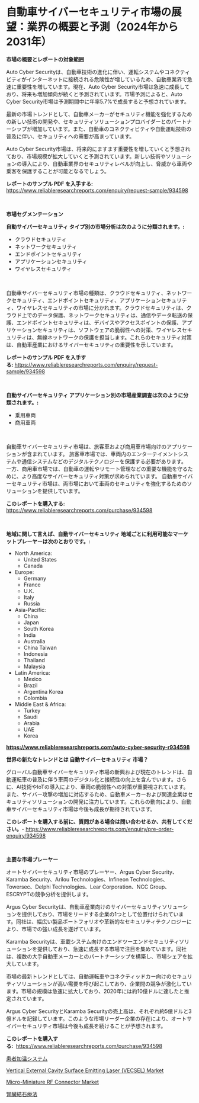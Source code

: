 <p><h1>自動車サイバーセキュリティ市場の展望：業界の概要と予測（2024年から2031年）</h1></p><p><strong>市場の概要とレポートの対象範囲</strong></p>
<p><p>Auto Cyber Securityは、自動車技術の進化に伴い、運転システムやコネクティビティがインターネットに接続される危険性が増しているため、自動車業界で急速に重要性を増しています。現在、Auto Cyber Security市場は急速に成長しており、将来も増加傾向が続くと予測されています。市場予測によると、Auto Cyber Security市場は予測期間中に年率5.7%で成長すると予想されています。</p><p>最新の市場トレンドとして、自動車メーカーがセキュリティ機能を強化するための新しい技術の開発や、セキュリティソリューションプロバイダーとのパートナーシップが増加しています。また、自動車のコネクティビティや自動運転技術の普及に伴い、セキュリティへの需要が高まっています。</p><p>Auto Cyber Security市場は、将来的にますます重要性を増していくと予想されており、市場規模が拡大していくと予測されています。新しい技術やソリューションの導入により、自動車業界のセキュリティレベルが向上し、脅威から車両や乗客を保護することが可能となるでしょう。</p></p>
<p><strong>レポートのサンプル PDF を入手する:</strong> <a href="https://www.reliableresearchreports.com/enquiry/request-sample/934598">https://www.reliableresearchreports.com/enquiry/request-sample/934598</a></p>
<p>&nbsp;</p>
<p><strong>市場セグメンテーション</strong></p>
<p><strong>自動サイバーセキュリティ タイプ別の市場分析は次のように分類されます。:</strong></p>
<p><ul><li>クラウドセキュリティ</li><li>ネットワークセキュリティ</li><li>エンドポイントセキュリティ</li><li>アプリケーションセキュリティ</li><li>ワイヤレスセキュリティ</li></ul></p>
<p>&nbsp;</p>
<p><p>自動車サイバーセキュリティ市場の種類は、クラウドセキュリティ、ネットワークセキュリティ、エンドポイントセキュリティ、アプリケーションセキュリティ、ワイヤレスセキュリティの市場に分かれます。クラウドセキュリティは、クラウド上でのデータ保護、ネットワークセキュリティは、通信やデータ転送の保護、エンドポイントセキュリティは、デバイスやアクセスポイントの保護、アプリケーションセキュリティは、ソフトウェアの脆弱性への対策、ワイヤレスセキュリティは、無線ネットワークの保護を担当します。これらのセキュリティ対策は、自動車産業におけるサイバーセキュリティの重要性を示しています。</p></p>
<p><strong>レポートのサンプル PDF を入手する:</strong>&nbsp;<a href="https://www.reliableresearchreports.com/enquiry/request-sample/934598">https://www.reliableresearchreports.com/enquiry/request-sample/934598</a></p>
<p>&nbsp;</p>
<p><strong> 自動サイバーセキュリティ アプリケーション別の市場産業調査は次のように分類されます。:</strong></p>
<p><ul><li>乗用車両</li><li>商用車両</li></ul></p>
<p>&nbsp;</p>
<p><p>自動車サイバーセキュリティ市場は、旅客車および商用車市場向けのアプリケーションが含まれています。 旅客車市場では、車両内のエンターテイメントシステムや通信システムなどのデジタルテクノロジーを保護する必要があります。 一方、商用車市場では、自動車の運転やリモート管理などの重要な機能を守るために、より高度なサイバーセキュリティ対策が求められています。 自動車サイバーセキュリティ市場は、両市場において車両のセキュリティを強化するためのソリューションを提供しています。</p></p>
<p><strong>このレポートを購入する:</strong>&nbsp; <a href="https://www.reliableresearchreports.com/purchase/934598">https://www.reliableresearchreports.com/purchase/934598</a></p>
<p>&nbsp;</p>
<p><strong>地域に関して言えば、自動サイバーセキュリティ 地域ごとに利用可能なマーケットプレーヤーは次のとおりです。:</strong></p>
<p><ul>
    <li>
        North America:
        <ul>
            <li>United States</li>
            <li>Canada</li>
        </ul>
    </li>
    <li>
        Europe:
        <ul>
            <li>Germany</li>
            <li>France</li>
            <li>U.K.</li>
            <li>Italy</li>
            <li>Russia</li>
        </ul>
    </li>
    <li>
        Asia-Pacific:
        <ul>
            <li>China</li>
            <li>Japan</li>
            <li>South Korea</li>
            <li>India</li>
            <li>Australia</li>
            <li>China Taiwan</li>
            <li>Indonesia</li>
            <li>Thailand</li>
            <li>Malaysia</li>
        </ul>
    </li>
    <li>
        Latin America:
        <ul>
            <li>Mexico</li>
            <li>Brazil</li>
            <li>Argentina Korea</li>
            <li>Colombia</li>
        </ul>
    </li>
    <li>
        Middle East & Africa:
        <ul>
            <li>Turkey</li>
            <li>Saudi</li>
            <li>Arabia</li>
            <li>UAE</li>
            <li>Korea</li>
        </ul>
    </li>
    </ul></p>
<p><strong><a href="https://www.reliableresearchreports.com/auto-cyber-security-r934598">https://www.reliableresearchreports.com/auto-cyber-security-r934598</a></strong>&nbsp;</p>
<p><strong>世界の新たなトレンドとは 自動サイバーセキュリティ 市場？</strong></p>
<p><p>グローバル自動車サイバーセキュリティ市場の新興および現在のトレンドは、自動運転車の普及に伴う車両のデジタル化と接続性の向上を含んでいます。さらに、AI技術やIoTの導入により、車両の脆弱性への対策が重要視されています。また、サイバー攻撃の増加に対応するため、自動車メーカーおよび関連企業はセキュリティソリューションの開発に注力しています。これらの動向により、自動車サイバーセキュリティ市場は今後も成長が期待されています。</p></p>
<p><strong>このレポートを購入する前に、質問がある場合は問い合わせるか、共有してください。</strong>- <a href="https://www.reliableresearchreports.com/enquiry/pre-order-enquiry/934598">https://www.reliableresearchreports.com/enquiry/pre-order-enquiry/934598</a></p>
<p>&nbsp;</p>
<p><strong>主要な市場プレーヤー</strong></p>
<p><p>オートサイバーセキュリティ市場のプレーヤー、Argus Cyber Security、Karamba Security、Arilou Technologies、Infineon Technologies、Towersec、Delphi Technologies、Lear Corporation、NCC Group、ESCRYPTの競争分析を提供します。</p><p>Argus Cyber Securityは、自動車産業向けのサイバーセキュリティソリューションを提供しており、市場をリードする企業の1つとして位置付けられています。同社は、幅広い製品ポートフォリオや革新的なセキュリティテクノロジーにより、市場での強い成長を遂げています。</p><p>Karamba Securityは、車載システム向けのエンドツーエンドセキュリティソリューションを提供しており、急速に成長する市場で注目を集めています。同社は、複数の大手自動車メーカーとのパートナーシップを構築し、市場シェアを拡大しています。</p><p>市場の最新トレンドとしては、自動運転車やコネクティッドカー向けのセキュリティソリューションが高い需要を呼び起こしており、企業間の競争が激化しています。市場の規模は急速に拡大しており、2020年には約10億ドルに達したと推定されています。</p><p>Argus Cyber SecurityとKaramba Securityの売上高は、それぞれ約5億ドルと3億ドルを記録しています。このような市場リーダー企業の存在により、オートサイバーセキュリティ市場は今後も成長を続けることが予想されます。</p></p>
<p><strong>このレポートを購入する:</strong>&nbsp;&nbsp;<a href="https://www.reliableresearchreports.com/purchase/934598">https://www.reliableresearchreports.com/purchase/934598</a></p>
<p><p><a href="https://github.com/TerrellConn/Market-Research-Report-List-1/blob/main/223572569245.md">患者加温システム</a></p><p><a href="https://www.linkedin.com/pulse/vertical-external-cavity-surface-emitting-laser-vecsel-market-wqxme?trackingId=QtBEivcFaq%2BKgnx7maKMKQ%3D%3D">Vertical External Cavity Surface Emitting Laser (VECSEL) Market</a></p><p><a href="https://www.linkedin.com/pulse/micro-miniature-rf-connector-market-competitive-analysis-trends-mrylf?trackingId=z1nlsBjbeWxLdcMlOX6NYQ%3D%3D">Micro-Miniature RF Connector Market</a></p><p><a href="https://github.com/schmahlson/Market-Research-Report-List-1/blob/main/443877569244.md">腎臓結石療法</a></p></p>